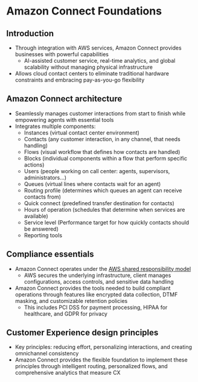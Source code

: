 # Amazon Connect Foundations
## Introduction
- Through integration with AWS services, Amazon Connect provides businesses with powerful capabilities
    - AI-assisted customer service, real-time analytics, and global scalability without managing physical infrastructure
- Allows cloud contact centers to eliminate traditional hardware constraints and embracing pay-as-you-go flexibility

## Amazon Connect architecture
- Seamlessly manages customer interactions from start to finish while empowering agents with essential tools
- Integrates multiple components: 
    - Instances (virtual contact center environment)
    - Contacts (any customer interaction, in any channel, that needs handling)
    - Flows (visual workflow that defines how contacts are handled)
    - Blocks (individual components within a flow that perform specific actions)
    - Users (people working on call center: agents, supervisors, administrators...)
    - Queues (virtual lines where contacts wait for an agent)
    - Routing profile (determines which queues an agent can receive contacts from)
    - Quick connect (predefined transfer destination for contacts)
    - Hours of operation (schedules that determine when services are available)
    - Service level (Performance target for how quickly contacts should be answered)
    - Reporting tools

## Compliance essentials
- Amazon Connect operates under the [AWS shared responsibility model](https://aws.amazon.com/compliance/shared-responsibility-model/)
    - AWS secures the underlying infrastructure, client manages configurations, access controls, and sensitive data handling
- Amazon Connect provides the tools needed to build compliant operations through features like encrypted data collection, DTMF masking, and customizable retention policies
    - This includes PCI DSS for payment processing, HIPAA for healthcare, and GDPR for privacy

## Customer Experience design principles
- Key principles: reducing effort, personalizing interactions, and creating omnichannel consistency
- Amazon Connect provides the flexible foundation to implement these principles through intelligent routing, personalized flows, and comprehensive analytics that measure CX